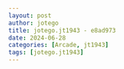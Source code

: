 ```yaml
---
layout: post
author: jotego
title: jotego.jt1943 - e8ad973
date: 2024-06-28
categories: [Arcade, jt1943]
tags: [jotego.jt1943]
---
```


